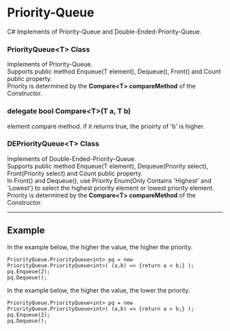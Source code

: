 # Priority-Queue
C# Implements of Priority-Queue and Double-Ended-Priority-Queue.

### PriorityQueue\<T> Class  
Implements of Priority-Queue.  
Supports public method Enqueue(T element), Dequeue(), Front() and Count public property.  
Priority is determined by the **Compare\<T> compareMethod** of the Constructor.  

### delegate bool Compare\<T>(T a, T b)  
element compare method. if it returns true, the prioirty of 'b' is higher.  

### DEPriorityQueue\<T> Class  
Implements of Double-Ended-Priority-Queue.  
Supports public method Enqueue(T element), Dequeue(Priority select), Front(Priority select) and Count public property.  
In Front() and Dequeue(), use Priority Enum(Only Contains 'Highest' and 'Lowest') to select the highest priority element or lowest priority element.  
Priority is determined by the **Compare\<T> compareMethod** of the Constructor.  

- - -
## Example
In the example below, the higher the value, the higher the priority.  
```
PriorityQueue.PriorityQueue<int> pq = new PriorityQueue.PriorityQueue<int>( (a,b) => {return a < b;} );
pq.Enqueue(2);
pq.Dequeue();
```
In the example below, the higher the value, the lower the priority.  
```
PriorityQueue.PriorityQueue<int> pq = new PriorityQueue.PriorityQueue<int>( (a,b) => {return a > b;} );
pq.Enqueue(2);
pq.Dequeue();
```
